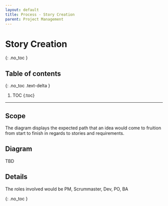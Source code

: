 ```yaml
---
layout: default
title: Process - Story Creation
parent: Project Management
---
```


# Story Creation
{: .no_toc }

## Table of contents
{: .no_toc .text-delta }

1. TOC
{:toc}

---

## Scope

The diagram displays the expected path that an idea would come to fruition from start to finish in regards to stories and requirements.

## Diagram

TBD

## Details
The roles involved would be PM, Scrummaster, Dev, PO, BA

{: .no_toc }

